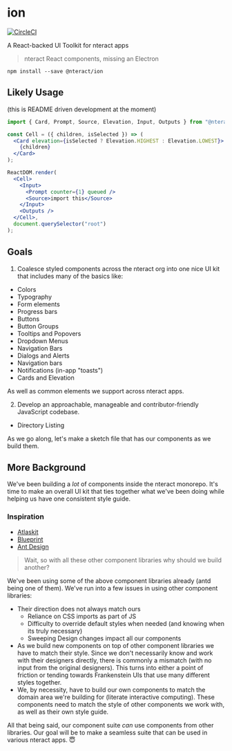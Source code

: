 # ion

[![CircleCI](https://circleci.com/gh/nteract/ion/tree/master.svg?style=svg)](https://circleci.com/gh/nteract/ion/tree/master)

A React-backed UI Toolkit for nteract apps

> nteract React components, missing an Electron

```
npm install --save @nteract/ion
```

## Likely Usage

(this is README driven development at the moment)

```jsx
import { Card, Prompt, Source, Elevation, Input, Outputs } from "@nteract/ion";

const Cell = ({ children, isSelected }) => (
  <Card elevation={isSelected ? Elevation.HIGHEST : Elevation.LOWEST}>
    {children}
  </Card>
);

ReactDOM.render(
  <Cell>
    <Input>
      <Prompt counter={1} queued />
      <Source>import this</Source>
    </Input>
    <Outputs />
  </Cell>,
  document.querySelector("root")
);
```

## Goals

1. Coalesce styled components across the nteract org into one nice UI kit that includes many of the basics like:

- Colors
- Typography
- Form elements
- Progress bars
- Buttons
- Button Groups
- Tooltips and Popovers
- Dropdown Menus
- Navigation Bars
- Dialogs and Alerts
- Navigation bars
- Notifications (in-app "toasts")
- Cards and Elevation

As well as common elements we support across nteract apps.

2. Develop an approachable, manageable and contributor-friendly JavaScript codebase.

- Directory Listing

As we go along, let's make a sketch file that has our components as we build them.

## More Background

We've been building a _lot_ of components inside the nteract monorepo. It's time to make an overall UI kit that ties together what we've been doing while helping us have one consistent style guide.

### Inspiration

- [Atlaskit](https://atlaskit.atlassian.com/)
- [Blueprint](http://blueprintjs.com/docs/)
- [Ant Design](https://ant.design/)

> Wait, so with all these other component libraries why should we build another?

We've been using some of the above component libraries already (antd being one of them). We've run into a few issues in using other component libraries:

- Their direction does not always match ours
  - Reliance on CSS imports as part of JS
  - Difficulty to override default styles when needed (and knowing when its truly necessary)
  - Sweeping Design changes impact all our components
- As we build new components on top of other component libraries we have to match their style. Since we don't necessarily know and work with their designers directly, there is commonly a mismatch (with no input from the original designers). This turns into either a point of friction or tending towards Frankenstein UIs that use many different styles together.
- We, by necessity, have to build our own components to match the domain area we're building for (literate interactive computing). These components need to match the style of other components we work with, as well as their own style guide.

All that being said, our component suite _can_ use components from other libraries. Our goal will be to make a seamless suite that can be used in various nteract apps. 😇
